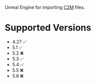 Unreal Engine for importing [C2M](https://github.com/o-Astral-o/C2Mv3) files.
# Supported Versions
- 4.27 ✅
- 5.1  ✅
- 5.2  ❌
- 5.3  ✅
- 5.4  ✅
- 5.5  ❌
- 5.6  ❌
